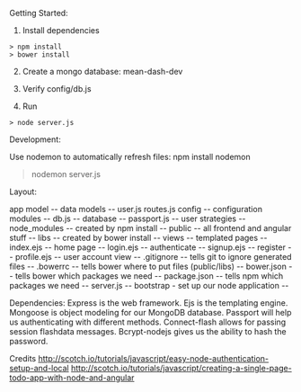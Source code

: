 
Getting Started:

  1. Install dependencies
  
    > npm install
    > bower install

  2. Create a mongo database: mean-dash-dev
    
  3. Verify config/db.js
    
  4. Run 
  
    > node server.js


Development:

  Use nodemon to automatically refresh files: npm install nodemon
  
  > nodemon server.js



Layout:

  app
    model -- data models --
      user.js 
    routes.js
  config -- configuration modules --
    db.js  -- database --
    passport.js -- user strategies --
  node_modules -- created by npm install --
  public -- all frontend and angular stuff --
    libs -- created by bower install --
  views -- templated pages --
    index.ejs  -- home page --
    login.ejs  -- authenticate --
    signup.ejs -- register --
    profile.ejs -- user account view --
  .gitignore -- tells git to ignore generated files --
  .bowerrc -- tells bower where to put files (public/libs) --
  bower.json -- tells bower which packages we need --
  package.json -- tells npm which packages we need --
  server.js -- bootstrap - set up our node application --


Dependencies:
  Express is the web framework.
  Ejs is the templating engine.
  Mongoose is object modeling for our MongoDB database.
  Passport will help us authenticating with different methods.
  Connect-flash allows for passing session flashdata messages.
  Bcrypt-nodejs gives us the ability to hash the password.



Credits
http://scotch.io/tutorials/javascript/easy-node-authentication-setup-and-local
http://scotch.io/tutorials/javascript/creating-a-single-page-todo-app-with-node-and-angular

